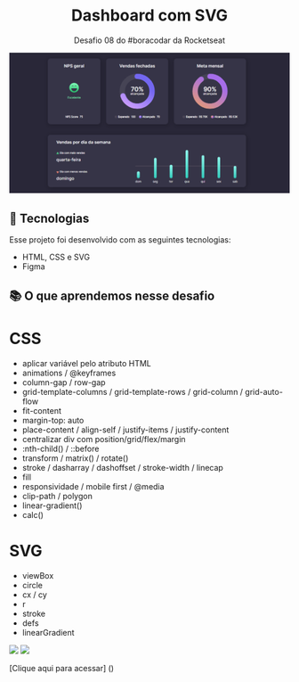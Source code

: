 <h1 align="center"> Dashboard com SVG </h1>

<p align="center">
Desafio 08 do #boracodar da Rocketseat <br/>
</p>

</div>


![preview](./assets/Dashbord.png)

<div style="display: inline_block">

## 🚀 Tecnologias

Esse projeto foi desenvolvido com as seguintes tecnologias:

- HTML, CSS e SVG
- Figma

## 📚 O que aprendemos nesse desafio

# CSS

- aplicar variável pelo atributo HTML
- animations / @keyframes
- column-gap / row-gap
- grid-template-columns / grid-template-rows / grid-column / grid-auto-flow
- fit-content
- margin-top: auto
- place-content / align-self / justify-items / justify-content
- centralizar div com position/grid/flex/margin
- :nth-child() / ::before
- transform / matrix() / rotate()
- stroke / dasharray / dashoffset / stroke-width / linecap
- fill
- responsividade / mobile first / @media
- clip-path / polygon
- linear-gradient()
- calc()

# SVG

- viewBox
- circle
- cx / cy
- r
- stroke
- defs
- linearGradient

  
  
 <div style="display: inline_block">


<a href = "emanuel_lima2011@hotmail.com"><img src="https://img.shields.io/badge/-Gmail-%23333?style=for-the-badge&logo=gmail&logoColor=white" target="_blank"></a>
<a href="https://www.linkedin.com/in/emmanuel-lima-11ba8120b/" target="_blank"><img src="https://img.shields.io/badge/-LinkedIn-%230077B5?style=for-the-badge&logo=linkedin&logoColor=white" target="_blank"></a>

 [Clique aqui para acessar] ()
  
</div>
